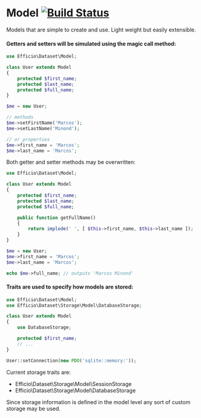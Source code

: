Model [![Build Status](https://travis-ci.org/minond/Model.png?branch=master)](https://travis-ci.org/minond/Model)
=====

Models that are simple to create and use. Light weight but easily extensible.

#### Getters and setters will be simulated using the magic call method:

```php
use Efficio\Dataset\Model;

class User extends Model
{
    protected $first_name;
    protected $last_name;
    protected $full_name;
}

```

```php
$me = new User;

// methods
$me->setFirstName('Marcos');
$me->setLastName('Minond');

// or properties
$me->first_name = 'Marcos';
$me->last_name = 'Marcos';
```

Both getter and setter methods may be overwritten:

```php
use Efficio\Dataset\Model;

class User extends Model
{
    protected $first_name;
    protected $last_name;
    protected $full_name;

    public function getFullName()
    {
        return implode(' ', [ $this->first_name, $this->last_name ]);
    }
}
```

```php
$me = new User;
$me->first_name = 'Marcos';
$me->last_name = 'Marcos';

echo $me->full_name; // outputs 'Marcos Minond'
```

#### Traits are used to specify how models are stored:

```php
use Efficio\Dataset\Model;
use Efficio\Dataset\Storage\Model\DatabaseStorage;

class User extends Model
{
    use DatabaseStorage;

    protected $first_name;
    // ...
}
```

```php
User::setConnection(new PDO('sqlite::memory:'));
```

Current storage traits are:
* Efficio\Dataset\Storage\Model\SessionStorage
* Efficio\Dataset\Storage\Model\DatabaseStorage

Since storage information is defined in the model level any sort of custom storage
may be used.
